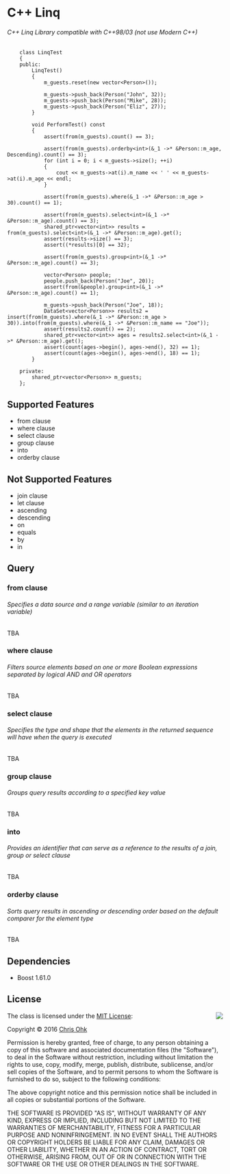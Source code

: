 # C++ Linq

###### C++ Linq Library compatible with C++98/03 (not use Modern C++)

```
	class LinqTest
	{
	public:
		LinqTest()
		{
			m_guests.reset(new vector<Person>());

			m_guests->push_back(Person("John", 32));
			m_guests->push_back(Person("Mike", 28));
			m_guests->push_back(Person("Eliz", 27));
		}

		void PerformTest() const
		{
			assert(from(m_guests).count() == 3);

			assert(from(m_guests).orderby<int>(&_1 ->* &Person::m_age, Descending).count() == 3);
			for (int i = 0; i < m_guests->size(); ++i)
			{
				cout << m_guests->at(i).m_name << ' ' << m_guests->at(i).m_age << endl;
			}
			
			assert(from(m_guests).where(&_1 ->* &Person::m_age > 30).count() == 1);
			
			assert(from(m_guests).select<int>(&_1 ->* &Person::m_age).count() == 3);
			shared_ptr<vector<int>> results = from(m_guests).select<int>(&_1 ->* &Person::m_age).get();
			assert(results->size() == 3);
			assert((*results)[0] == 32);

			assert(from(m_guests).group<int>(&_1 ->* &Person::m_age).count() == 3);

			vector<Person> people;
			people.push_back(Person("Joe", 20));
			assert(from(&people).group<int>(&_1 ->* &Person::m_age).count() == 1);

			m_guests->push_back(Person("Joe", 18));
			DataSet<vector<Person>> results2 = insert(from(m_guests).where(&_1 ->* &Person::m_age > 30)).into(from(m_guests).where(&_1 ->* &Person::m_name == "Joe"));
			assert(results2.count() == 2);
			shared_ptr<vector<int>> ages = results2.select<int>(&_1 ->* &Person::m_age).get();
			assert(count(ages->begin(), ages->end(), 32) == 1);
			assert(count(ages->begin(), ages->end(), 18) == 1);
		}

	private:
		shared_ptr<vector<Person>> m_guests;
	};
```

## Supported Features

* from clause
* where clause
* select clause
* group clause
* into
* orderby clause

## Not Supported Features

* join clause
* let clause
* ascending
* descending
* on
* equals
* by
* in

## Query

### from clause

###### Specifies a data source and a range variable (similar to an iteration variable)

TBA

### where clause

###### Filters source elements based on one or more Boolean expressions separated by logical AND and OR operators

TBA

### select clause

###### Specifies the type and shape that the elements in the returned sequence will have when the query is executed

TBA

### group clause

###### Groups query results according to a specified key value

TBA

### into

###### Provides an identifier that can serve as a reference to the results of a join, group or select clause

TBA

### orderby clause

###### Sorts query results in ascending or descending order based on the default comparer for the element type

TBA

## Dependencies

* Boost 1.61.0

## License

<img align="right" src="http://opensource.org/trademarks/opensource/OSI-Approved-License-100x137.png">

The class is licensed under the [MIT License](http://opensource.org/licenses/MIT):

Copyright &copy; 2016 [Chris Ohk](http://www.github.com/utiLForever)

Permission is hereby granted, free of charge, to any person obtaining a copy of this software and associated documentation files (the "Software"), to deal in the Software without restriction, including without limitation the rights to use, copy, modify, merge, publish, distribute, sublicense, and/or sell copies of the Software, and to permit persons to whom the Software is furnished to do so, subject to the following conditions:

The above copyright notice and this permission notice shall be included in all copies or substantial portions of the Software.

THE SOFTWARE IS PROVIDED "AS IS", WITHOUT WARRANTY OF ANY KIND, EXPRESS OR IMPLIED, INCLUDING BUT NOT LIMITED TO THE WARRANTIES OF MERCHANTABILITY, FITNESS FOR A PARTICULAR PURPOSE AND NONINFRINGEMENT. IN NO EVENT SHALL THE AUTHORS OR COPYRIGHT HOLDERS BE LIABLE FOR ANY CLAIM, DAMAGES OR OTHER LIABILITY, WHETHER IN AN ACTION OF CONTRACT, TORT OR OTHERWISE, ARISING FROM, OUT OF OR IN CONNECTION WITH THE SOFTWARE OR THE USE OR OTHER DEALINGS IN THE SOFTWARE.
